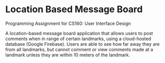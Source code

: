 # Location Based Message Board
Programming Assignment for CS160: User Interface Design

A location-based message board application that allows users to post comments when in range of certain landmarks, using a cloud-hosted database (Google Firebase).
Users are able to see how far away they are from all landmarks, but cannot comment or view comments made at a landmark unless they are within 10 meters of the landmark.
